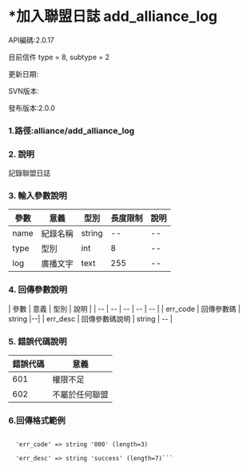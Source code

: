 # *加入聯盟日誌 add_alliance_log

API編碼:2.0.17

目前信件 type = 8, subtype = 2



更新日期:

> 

SVN版本:

> 

發布版本:2.0.0
### 1.路徑:alliance/add_alliance_log

### 2. 說明
記錄聯盟日誌
### 3. 輸入參數說明
| 參數 | 意義 | 型別 |長度限制| 說明 |
| -- | -- | -- | -- | -- |
|name|紀錄名稱|string|--|--|
|type|型別|int|8|--|
|log|廣播文字|text|255|--|



### 4. 回傳參數說明
| 參數 | 意義 | 型別 | 說明 |
| -- | -- | -- | -- | -- |
| err_code | 回傳參數碼 | string |--|
| err_desc | 回傳參數碼說明 | string | -- |




### 5. 錯誤代碼說明
|錯誤代碼|意義|
|--|--|
|601|權限不足|
|602|不屬於任何聯盟|

### 6.回傳格式範例

```array (size=2)

  'err_code' => string '000' (length=3)
  
  'err_desc' => string 'success' (length=7)```
